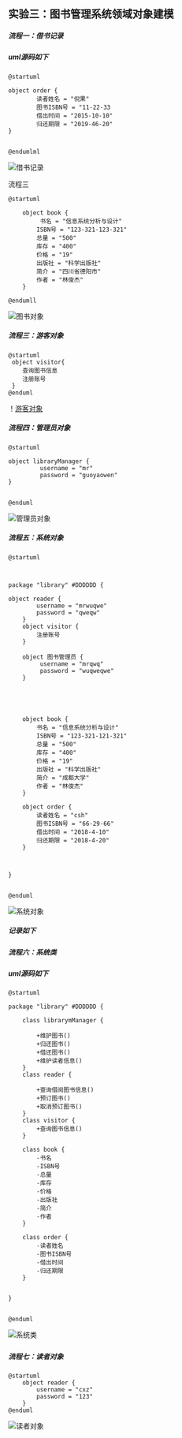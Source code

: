 

实验三：图书管理系统领域对象建模
----------------
##### 流程一：借书记录
##### uml源码如下
````
@startuml

object order {
	 	读者姓名 = "倪果"
	 	图书ISBN号 = "11-22-33
	 	借出时间 = "2015-10-10"
	 	归还期限 = "2019-46-20"
}


@endumlml

````
![借书记录](https://github.com/worldghost/is_analysis/blob/master/test3/%E5%80%9F%E4%B9%A6%E8%AE%B0%E5%BD%95.png)


流程三
````
@startuml

	object book {
	 	 书名 = "信息系统分析与设计"
	 	ISBN号 = "123-321-123-321"
	 	总量 = "500"
	 	库存 = "400"
	 	价格 = "19"
	 	出版社 = "科学出版社"
	 	简介 = "四川省德阳市"
	 	作者 = "林俊杰"
	}

@endumll
````
![图书对象](https://github.com/worldghost/is_analysis/blob/master/test3/%E5%9B%BE%E4%B9%A6%E5%AF%B9%E8%B1%A1.png)


##### 流程三：游客对象

````
@startuml
 object visitor{
    查询图书信息
    注册账号
 }
@enduml
````
！[游客对象](https://github.com/worldghost/is_analysis/blob/master/test3/%E6%B8%B8%E5%AE%A2%E5%AF%B9%E8%B1%A1.png)


##### 流程四：管理员对象

````
@startuml

object libraryManager {
		 username = "mr"
		 password = "guoyaowen"
}


@enduml
````
![管理员对象]()



##### 流程五：系统对象

````
@startuml



package "library" #DDDDDD {

object reader {
	 	username = "mrwuqwe"
		password = "qweqw"
	}
	object visitor {
		注册账号
	}

	object 图书管理员 {
		 username = "mrqwq"
		 password = "wuqweqwe"
	}



	

	object book {
	 	书名 = "信息系统分析与设计"
	 	ISBN号 = "123-321-121-321"
	 	总量 = "500"
	 	库存 = "400"
	 	价格 = "19"
	 	出版社 = "科学出版社"
	 	简介 = "成都大学"
	 	作者 = "林俊杰"
	}

	object order {
	 	读者姓名 = "csh"
	 	图书ISBN号 = "66-29-66"
	 	借出时间 = "2018-4-10"
	 	归还期限 = "2018-4-20"
	}

	

}


@enduml
````

![系统对象](https://github.com/worldghost/is_analysis/blob/master/test3/%E7%B3%BB%E7%BB%9F%E5%AF%B9%E8%B1%A1.png)

##### 记录如下

##### 流程六：系统类
##### uml源码如下
````
@startuml

package "library" #DDDDDD {

	class librarymManager {

		+维护图书()
		+归还图书()
		+借还图书()
		+维护读者信息()
	}
	class reader {

		+查询借阅图书信息()
		+预订图书()
		+取消预订图书()
	}
	class visitor {
		+查询图书信息()
	}

	class book {
	 	-书名
	 	-ISBN号
	 	-总量
	 	-库存
	 	-价格
	 	-出版社
	 	-简介
	 	-作者
	}

	class order {
	 	-读者姓名
	 	-图书ISBN号
	 	-借出时间
	 	-归还期限
	}	 


}


@enduml
````
![系统类](https://github.com/GuoYaoWen123/is_analysis/blob/master/test3/系统类.png)

##### 

##### 流程七：读者对象

````
@startuml
	object reader {
	 	username = "cxz"
		password = "123"
	}
@enduml
````
![读者对象](https://github.com/GuoYaoWen123/is_analysis/blob/master/test3/读者对象.png)
